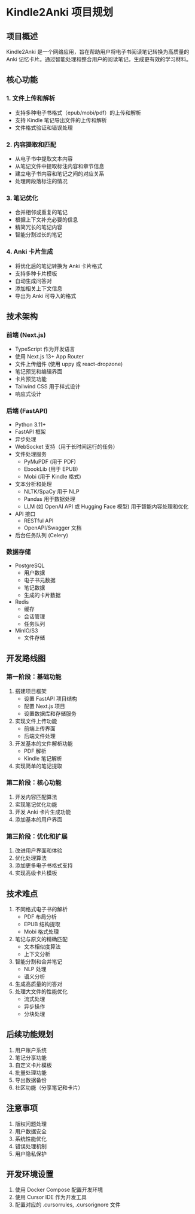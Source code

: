 # Kindle2Anki 项目规划

## 项目概述

Kindle2Anki 是一个网络应用，旨在帮助用户将电子书阅读笔记转换为高质量的 Anki 记忆卡片。通过智能处理和整合用户的阅读笔记，生成更有效的学习材料。

## 核心功能

### 1. 文件上传和解析
- 支持多种电子书格式（epub/mobi/pdf）的上传和解析
- 支持 Kindle 笔记导出文件的上传和解析
- 文件格式验证和错误处理

### 2. 内容提取和匹配
- 从电子书中提取文本内容
- 从笔记文件中提取标注内容和章节信息
- 建立电子书内容和笔记之间的对应关系
- 处理跨段落标注的情况

### 3. 笔记优化
- 合并相邻或重复的笔记
- 根据上下文补充必要的信息
- 精简冗长的笔记内容
- 智能分割过长的笔记

### 4. Anki 卡片生成
- 将优化后的笔记转换为 Anki 卡片格式
- 支持多种卡片模板
- 自动生成问答对
- 添加相关上下文信息
- 导出为 Anki 可导入的格式

## 技术架构

### 前端 (Next.js)
- TypeScript 作为开发语言
- 使用 Next.js 13+ App Router
- 文件上传组件 (使用 uppy 或 react-dropzone)
- 笔记预览和编辑界面
- 卡片预览功能
- Tailwind CSS 用于样式设计
- 响应式设计

### 后端 (FastAPI)
- Python 3.11+
- FastAPI 框架
- 异步处理
- WebSocket 支持（用于长时间运行的任务）
- 文件处理服务
  - PyMuPDF (用于 PDF)
  - EbookLib (用于 EPUB)
  - Mobi (用于 Kindle 格式)
- 文本分析和处理
  - NLTK/SpaCy 用于 NLP
  - Pandas 用于数据处理
  - LLM (如 OpenAI API 或 Hugging Face 模型) 用于智能内容处理和优化
- API 接口
  - RESTful API
  - OpenAPI/Swagger 文档
- 后台任务队列 (Celery)

### 数据存储
- PostgreSQL
  - 用户数据
  - 电子书元数据
  - 笔记数据
  - 生成的卡片数据
- Redis
  - 缓存
  - 会话管理
  - 任务队列
- MinIO/S3
  - 文件存储

## 开发路线图

### 第一阶段：基础功能
1. 搭建项目框架
   - 设置 FastAPI 项目结构
   - 配置 Next.js 项目
   - 设置数据库和存储服务
2. 实现文件上传功能
   - 前端上传界面
   - 后端文件处理
3. 开发基本的文件解析功能
   - PDF 解析
   - Kindle 笔记解析
4. 实现简单的笔记提取

### 第二阶段：核心功能
1. 开发内容匹配算法
2. 实现笔记优化功能
3. 开发 Anki 卡片生成功能
4. 添加基本的用户界面

### 第三阶段：优化和扩展
1. 改进用户界面和体验
2. 优化处理算法
3. 添加更多电子书格式支持
4. 实现高级卡片模板

## 技术难点

1. 不同格式电子书的解析
   - PDF 布局分析
   - EPUB 结构提取
   - Mobi 格式处理
2. 笔记与原文的精确匹配
   - 文本相似度算法
   - 上下文分析
3. 智能分割和合并笔记
   - NLP 处理
   - 语义分析
4. 生成高质量的问答对
5. 处理大文件的性能优化
   - 流式处理
   - 异步操作
   - 分块处理

## 后续功能规划

1. 用户账户系统
2. 笔记分享功能
3. 自定义卡片模板
4. 批量处理功能
5. 导出数据备份
6. 社区功能（分享笔记和卡片）

## 注意事项

1. 版权问题处理
2. 用户数据安全
3. 系统性能优化
4. 错误处理机制
5. 用户隐私保护

## 开发环境设置

1. 使用 Docker Compose 配置开发环境
2. 使用 Cursor IDE 作为开发工具
3. 配置对应的 .cursorrules, .cursorignore 文件
